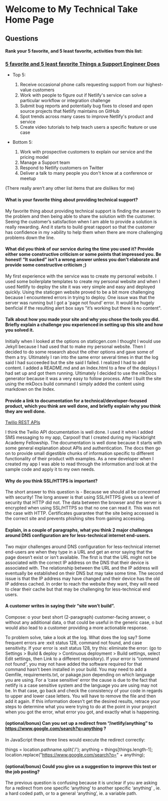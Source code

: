 # Welcome to My Technical Take Home Page

## Questions

#### Rank your 5 favorite, and 5 least favorite, activities from this list: 
### [5 favorite and 5 least favorite Things a Support Engineer Does](https://gist.github.com/fool/b0f254ff8c72a5765b6a9138249789d6)

* Top 5:

    1. Receive occasional phone calls requesting support from our highest-value customers
    2. Work with people to figure out if Netlify's service can solve a particular workflow or integration challenge
    3. Submit bug reports and potentially bug fixes to closed and open source projects that Netlify maintains on GitHub
    4. Spot trends across many cases to improve Netlify's product and service
    5. Create video tutorials to help teach users a specific feature or use case

*  Bottom 5:
    1. Work with prospective customers to explain our service and the pricing model
    2. Manage a Support team
    3. Respond to Netlify customers on Twitter
    4. Deliver a talk to many people you don't know at a conference or meetup

(There really aren’t any other list items that are dislikes for me)



#### What is your favorite thing about providing technical support?

My favorite thing about providing technical support is finding the answer to the problem and then being able to share the solution with the customer. Seeing the customer’s satisfaction when I am able to provide a solution is really rewarding. And it starts to build great rapport so that the customer has confidence in my >ability to help them when there are more challenging problems down the line. 



#### What did you think of our service during the time you used it?  Provide either some constructive criticism or some points that impressed you.  Be honest!  “It sucked” isn’t a wrong answer unless you don’t elaborate and provide some constructive criticism ;)

My first experience with the service was to create my personal website.  I used some boilerplate templates to create my personal website and when I used Netlify to deploy the site it was very simple and easy and deployed quickly. 
Using the staticgen website proved to be a bit more challenging because I encountered errors in trying to deploy.  One issue was that the server was running but I got a 'page not found' error. It would be hugely benficial if the resulting alert box says "it’s working but there is no content". 



#### Talk about how you made your site and why you chose the tools you did.  Briefly explain a challenge you experienced in setting up this site and how you solved it.

Initially when I looked at the options on staticgen.com I thought I would use Jekyll because I had used that to make my personal website. Then I decided to do some research about the other options and gave some of them a try. Ultimately I ran into the same error several times in that the log said I had succeeded but the site said I failed. I realized I had to add content. I added a README.md and an Index.html to a few of the deploys I had set up and got them running. Ultimately I decided to use the mkDocs generator because it was a very easy to follow process.  After I built the site using the mkDocs build command I simply added the content using markdown on the Index.



#### Provide a link to documentation for a technical/developer-focused product, which you think are well done, and briefly explain why you think they are well done.

[Twilio REST APIs](https://www.twilio.com/docs/usage/api)

I think the Twilio API documentation is well done. I used it when I added SMS messaging to my app, Carpool! that I created during my Hackbright Academy Fellowship.  The documentation is well done because it starts with some general explanation about APIs and authentication. The docs then go on to provide small digestible chunks of information specific to different functionality of their product with examples. As a new developer when I created my app I was able to read through the information and look at the sample code and apply it to my own needs. 


#### Why do you think SSL/HTTPS is important? 

The short answer to this question is - Because we should all be concerned with security! The long answer is that using SSL/HTTPS gives us a level of security that HTTP did not. The data between the browser and the server is encrypted when using SSL/HTTPS so that no one can read it. This was not the case with HTTP.   Certificates guarantee that the site being accessed is the correct site and prevents phishing sites from gaining accessing. 



#### Explain, in a couple of paragraphs, what you think 2 major challenges around DNS configuration are for less-technical internet end-users.
Two major challenges around DNS configuration for less-technical internet end-users are when they type in a URL and get an error saying that the page doesn’t exist or isn’t available. The first is that the URL might not be associated with the correct IP address on the DNS that their device is associated with. The relationship between the URL and the IP address will eventually be established on their DNS but may take some time. The second issue is that the IP address may have changed and their device has the old IP address cached. In order to reach the website they want, they will need to clear their cache but that may be challenging for less-technical end users. 



#### A customer writes in saying their “site won’t build”.  
Compose:
o	your best short (2-paragraph) customer-facing answer, 
o	without any additional data, 
o	that could be useful in the generic case, 
o	but would also lead to a customer providing a more actionable response.

To problem solve, take a look at the log. What does the log say? Some frequent errors are :exit status 128, command not found, and case sensitivity. If your error is :exit status 128, try this: eliminate the error: (go to Settings > Build & deploy > Continuous deployment > Build settings, select Edit settings, then Link to a different repository). If your error is “command not found”, you may not have added the software required for that command hasn’t been installed in your build. You may need to add a Gemfile, requirements.txt, or pakage.json depending on which language you are using. For a ‘case sensitive’ error the cause is due to the fact that netlify is a case sensitive system and the language you are using may not be. In that case, go back and check the consistency of your code in regards to upper and lower case letters. You will have to remove the file and then add it again. 
If this information doesn’t get the desired results, retrace your steps to determine what you were trying to do at the point in your project when you got the error, what error you got, and exactly what is happening. 



#### (optional/bonus) Can you set up a redirect from “/netlify/anything” to https://www.google.com/search?q=anything ?
In JavaScript these three lines would execute the redirect correctly:

things = location.pathname.split('/');
    anything = things[things.length-1];
    location.replace("https://www.google.com/search?q=" + anything);	



#### (optional/bonus) Could you give us a suggestion to improve this test or the job posting?
The previous question is confusing because it is unclear if you are asking for a redirect from one specific ‘anything’ to another specific ‘anything’ , ie. a hard coded path, or to a general ‘anything’, ie. a variable path.  








